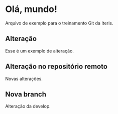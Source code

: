 # Olá, mundo!
Arquivo de exemplo para o treinamento Git da Iteris.


## Alteração
Esse é um exemplo de alteração.

## Alteração no repositório remoto
Novas alterações.

## Nova branch
Alteração da develop.